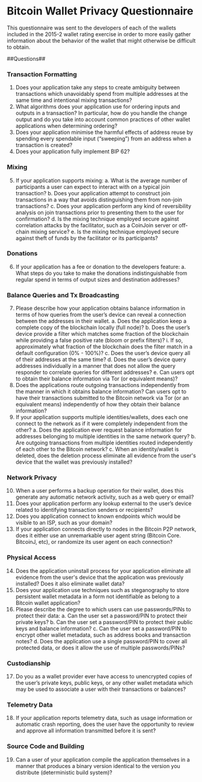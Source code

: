 Bitcoin Wallet Privacy Questionnaire
====================================

This questionnaire was sent to the developers of each of the wallets included in the 2015-2 wallet rating exercise in order to more easily gather information about the behavior of the wallet that might otherwise be difficult to obtain.

##Questions##

### Transaction Formatting

1. Does your application take any steps to create ambiguity between transactions which unavoidably spend from multiple addresses at the same time and intentional mixing transactions?
2. What algorithms does your application use for ordering inputs and outputs in a transaction? In particular, how do you handle the change output and do you take into account common practices of other wallet applications when determining ordering?
3. Does your application minimise the harmful effects of address reuse by spending every spendable input (“sweeping”) from an address when a transaction is created?
4. Does your application fully implement BIP 62?
### Mixing
5. If your application supports mixing:
    a. What is the average number of participants a user can expect to interact with on a typical join transaction?
    b. Does your application attempt to construct join transactions in a way that avoids distinguishing them from non-join transactions?
    c. Does your application perform any kind of reversibility analysis on join transactions prior to presenting them to the user for confirmation?
    d. Is the mixing technique employed secure against correlation attacks by the facilitator, such as a CoinJoin server or off-chain mixing service?
    e. Is the mixing technique employed secure against theft of funds by the facilitator or its participants?
    
### Donations

6. If your application has a fee or donation to the developers feature:
    a. What steps do you take to make the donations indistinguishable from regular spend in terms of output sizes and destination addresses?
    
### Balance Queries and Tx Broadcasting

7. Please describe how your application obtains balance information in terms of how queries from the user’s device can reveal a connection between the addresses in their wallet.
    a. Does the application keep a complete copy of the blockchain locally (full node)?
    b. Does the user’s device provide a filter which matches some fraction of the blockchain while providing a false positive rate (bloom or prefix filters)?
        i. If so, approximately what fraction of the blockchain does the filter match in a default configuration (0% - 100%)?
    c. Does the user’s device query all of their addresses at the same time?
    d. Does the user’s device query addresses individually in a manner that does not allow the query responder to correlate queries for different addresses?
    e. Can users opt to obtain their balance information via Tor (or equivalent means)?
8. Does the applications route outgoing transactions independently from the manner in which it obtains balance information? Can users opt to have their transactions submitted to the Bitcoin network via Tor (or an equivalent means) independently of how they obtain their balance information?
9. If your application supports multiple identities/wallets, does each one connect to the network as if it were completely independent from the other?
    a. Does the application ever request balance information for addresses belonging to multiple identities in the same network query?
    b. Are outgoing transactions from multiple identities routed independently of each other to the Bitcoin network?
    c. When an identity/wallet is deleted, does the deletion process eliminate all evidence from the user's device that the wallet was previously installed?

### Network Privacy

10. When a user performs a backup operation for their wallet, does this generate any automatic network activity, such as a web query or email?
11. Does your application perform any lookup external to the user’s device related to identifying transaction senders or recipients?
12. Does you application connect to known endpoints which would be visible to an ISP, such as your domain?
13. If your application connects directly to nodes in the Bitcoin P2P network, does it either use an unremarkable user agent string (Bitcoin Core. BitcoinJ, etc), or randomize its user agent on each connection?

### Physical Access

14. Does the application uninstall process for your application eliminate all evidence from the user's device that the application was previously installed? Does it also eliminate wallet data?
15. Does your application use techniques such as steganography to store persistent wallet metadata in a form not identifiable as belong to a Bitcoin wallet application?
16. Please describe the degree to which users can use passwords/PINs to protect their data:
    a. Can the user set a password/PIN to protect their private keys?
    b. Can the user set a password/PIN to protect their public keys and balance information?
    c. Can the user set a password/PIN to encrypt other wallet metadata, such as address books and transaction notes?
    d. Does the application use a single password/PIN to cover all protected data, or does it allow the use of multiple passwords/PINs?

### Custodianship

17. Do you as a wallet provider ever have access to unencrypted copies of the user’s private keys, public keys, or any other wallet metadata which may be used to associate a user with their transactions or balances?

### Telemetry Data

18. If your application reports telemetry data, such as usage information or automatic crash reporting, does the user have the opportunity to review and approve all information transmitted before it is sent?

### Source Code and Building

19. Can a user of your application compile the application themselves in a manner that produces a binary version identical to the version you distribute (deterministic build system)?

